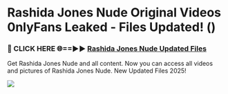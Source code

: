 # Rashida Jones Nude Original Videos 0nlyFans Leaked - Files Updated! ()

<h3>🔴 CLICK HERE 🌐==►► <a href="https://tinyurl.com/2p9ay9w9" rel="nofollow">Rashida Jones Nude Updated Files</a></h3>

Get Rashida Jones Nude and all content. Now you can access all videos and pictures of Rashida Jones Nude. New Updated Files 2025!

[![](https://i.imgur.com/KQgVmj3.gif)](https://tinyurl.com/2p9ay9w9)

